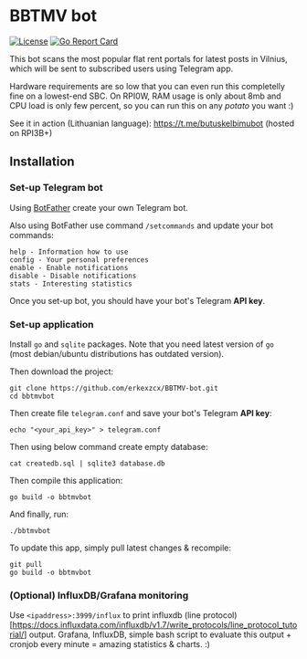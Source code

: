 # BBTMV bot

[![License](https://img.shields.io/github/license/erkexzcx/BBTMV-bot)](LICENSE)
[![Go Report Card](https://goreportcard.com/badge/github.com/erkexzcx/BBTMV-bot)](https://goreportcard.com/report/github.com/erkexzcx/BBTMV-bot)

This bot scans the most popular flat rent portals for latest posts in Vilnius, which will be sent to subscribed users using Telegram app.

Hardware requirements are so low that you can even run this completelly fine on a lowest-end SBC. On RPI0W, RAM usage is only about 8mb and CPU load is only few percent, so you can run this on any _potato_ you want :)

See it in action (Lithuanian language): https://t.me/butuskelbimubot (hosted on RPI3B+)

## Installation

### Set-up Telegram bot

Using [BotFather](https://t.me/BotFather) create your own Telegram bot.

Also using BotFather use command `/setcommands` and update your bot commands:
```
help - Information how to use
config - Your personal preferences
enable - Enable notifications
disable - Disable notifications
stats - Interesting statistics
```
Once you set-up bot, you should have your bot's Telegram **API key**.

### Set-up application

Install `go` and `sqlite` packages. Note that you need latest version of `go` (most debian/ubuntu distributions has outdated version).

Then download the project:
```
git clone https://github.com/erkexzcx/BBTMV-bot.git
cd bbtmvbot
```

Then create file `telegram.conf` and save your bot's Telegram **API key**:
```
echo "<your_api_key>" > telegram.conf
```

Then using below command create empty database:
```
cat createdb.sql | sqlite3 database.db
```

Then compile this application:
```
go build -o bbtmvbot
```

And finally, run:
```
./bbtmvbot
```

To update this app, simply pull latest changes & recompile:
```
git pull
go build -o bbtmvbot
```

### (Optional) InfluxDB/Grafana monitoring

Use `<ipaddress>:3999/influx` to print influxdb (line protocol)[https://docs.influxdata.com/influxdb/v1.7/write_protocols/line_protocol_tutorial/] output. Grafana, InfluxDB, simple bash script to evaluate this output + cronjob every minute = amazing statistics & charts. :)
